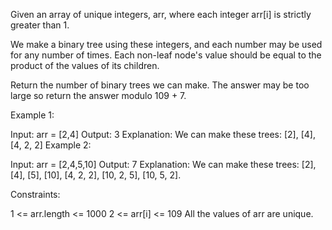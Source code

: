 Given an array of unique integers, arr, where each integer arr[i] is strictly greater than 1.

We make a binary tree using these integers, and each number may be used for any number of times. Each non-leaf node's value should be equal to the product of the values of its children.

Return the number of binary trees we can make. The answer may be too large so return the answer modulo 109 + 7.

 
Example 1:

Input: arr = [2,4]
Output: 3
Explanation: We can make these trees: [2], [4], [4, 2, 2]
Example 2:

Input: arr = [2,4,5,10]
Output: 7
Explanation: We can make these trees: [2], [4], [5], [10], [4, 2, 2], [10, 2, 5], [10, 5, 2].
 

Constraints:

1 <= arr.length <= 1000
2 <= arr[i] <= 109
All the values of arr are unique.